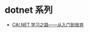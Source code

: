# dotnet 系列
* [C#/.NET 学习之路——从入门到放弃](https://github.com/liuhaoyang/books/blob/master/dotnet/csharp.md)
